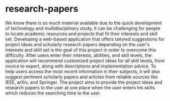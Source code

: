 # research-papers
We know there is so much material available due to the quick development of technology and multidisciplinary study, it can be challenging for people to locate academic resources and projects that fit their interests and skill set. Developing a web-based application that offers tailored suggestions for project ideas and scholarly research papers depending on the user's interests and skill set is the goal of this project in order to overcome this difficulty. After users enter their interests, abilities, and skill levels, the application will recommend customized project ideas for all skill levels, from novice to expert, along with descriptions and implementation advice. To help users access the most recent information in their subjects, it will also suggest pertinent scholarly papers and articles from reliable sources like IEEE, arXiv, and Springer. The project aims to provide the project ideas and research papers to the user at one place  when the user enters his skills which reduces the searching time to the user.

